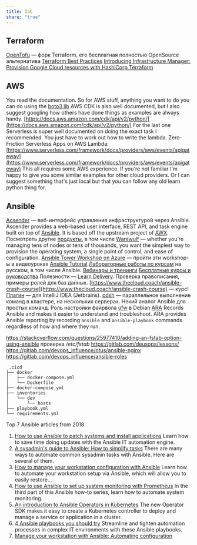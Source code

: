 ```yaml
---
title: IaC
share: "true"
---
```

## Terraform
[OpenTofu](https://opentofu.org/) — форк Terraform, его бесплатная полностью OpenSource альтернатива
[Terraform Best Practices](https://github.com/ozbillwang/terraform-best-practices)
[Introducing Infrastructure Manager: Provision Google Cloud resources with HashiCorp Terraform](https://cloud.google.com/blog/products/management-tools/introducing-infrastructure-manager-powered-by-terraform)

## AWS
You read the documentation.
So for AWS stuff, anything you want to do you can do using the [boto3 lib](https://boto3.amazonaws.com/v1/documentation/api/latest/index.html)
AWS CDK is also well documented, but I also suggest googling how others have done things as examples are always handy.
[https://docs.aws.amazon.com/cdk/api/v2/python/](https://docs.aws.amazon.com/cdk/api/v2/python/)
For the last one Serverless is super well documented on doing the exact task I recommended. You just have to work out how to write the lambda. Zero-Friction
Serverless Apps on AWS Lambda: [https://www.serverless.com/framework/docs/providers/aws/events/apigateway](https://www.serverless.com/framework/docs/providers/aws/events/apigateway)
This all requires some AWS experience. If you're not familiar I'm happy to give you some similar examples for other cloud providers. Or I can suggest something that's just local but that you can follow any old learn python thing for.

## Ansible
[Acsender](https://github.com/ctrliq/ascender) — веб-интерфейс управления инфраструктурой через Ansible. Ascender provides a web-based user interface, REST API, and task engine built on top of [Ansible](https://github.com/ansible/ansible). It is based off the upstream project of [AWX](https://github.com/ansible/awx). Посмотреть другие [продукты](https://ciq.com/), в том числе [Warewulf](https://ciq.com/products/warewulf/) — whether you’re managing tens of nodes or tens of thousands, you want the simplest way to provision the operating system, a single point of control, and ease of configuration.
[Ansible Tower Workshop on Azure](http://redhatgov.io/workshops/ansible_tower_azure/) — пройти эти workshop-ы в видеоуроках
[Ansible Tutorial](https://github.com/leucos/ansible-tuto/)
[Лабораторные работы по курсам](https://github.com/bykvaadm/OS/tree/master#лабораторные-работы-по-курсам) на русском, в том числе Ansible.
[Вебинары и тренинги](https://www.ansible.com/resources/webinars-training)
[Бесплатные курсы и руководства](https://hackr.io/tutorials/learn-ansible?fbclid=IwAR3fcxaMv6iY3ldEGhcncqhLGe6dlLs0s-TVhhMH7BMKUu4n8L2oZsU6aEQ)
Полезности — [Learn Delivery](https://github.com/lean-delivery). Проверка правописания, примеры ролей для баз данных.
[https://www.thecloud.coach/ansible-crash-course](https://www.thecloud.coach/ansible-crash-course) — курс!
[Плагин](https://plugins.jetbrains.com/plugin/14893-ansible/versions) — для IntelliJ IDEA (Jetbrains).
[pdsh](https://github.com/chaos/pdsh) — параллельное выполнение команд в кластере, на нескольких серверах. Некий аналог Ansible для простых команд.
Роль настройки файрвола [ufw](https://github.com/Oefenweb/ansible-ufw) в Debian
[ARA](https://ara.recordsansible.org/) Records Ansible and makes it easier to understand and troubleshoot. ARA provides Ansible reporting by recording `ansible` and `ansible-playbook` commands regardless of how and where they run.

https://stackoverflow.com/questions/25977410/adding-an-fstab-option-using-ansible  проверка */etc/fstab*
https://gitlab.com/deusops/lessons/
https://gitlab.com/devops_influence/otus/ansible-nginx
https://gitlab.com/devops_influence/ansible-roles

```
 .cicd
├── docker
│   ├── docker-compose.yml
│   └── Dockerfile
├── docker-compose.yml
├── inventories
│   └── dev
│       └── hosts
├── playbook.yml
└── requirements.yml
```

Top 7 Ansible articles from 2018
1. [How to use Ansible to patch systems and install applications](https://opensource.com/article/18/3/ansible-patch-systems) Learn how to save time doing updates with the Ansible IT automation engine.
2. [A sysadmin's guide to Ansible: How to simplify tasks](https://opensource.com/article/18/7/sysadmin-tasks-ansible) There are many ways to automate common sysadmin tasks with Ansible. Here are several of them.
3. [How to manage your workstation configuration with Ansible](https://opensource.com/article/18/3/manage-workstation-ansible) Learn how to automate your workstation setup via Ansible, which will allow you to easily restore...
4. [How to use Ansible to set up system monitoring with Prometheus](https://opensource.com/article/18/3/how-use-ansible-set-system-monitoring-prometheus) In the third part of this Ansible how-to series, learn how to automate system monitoring.
5. [An introduction to Ansible Operators in Kubernetes](https://opensource.com/article/18/10/ansible-operators-kubernetes) The new Operator SDK makes it easy to create a Kubernetes controller to deploy and manage a service or application in a cluster.
6. [4 Ansible playbooks you should try](https://opensource.com/article/18/8/ansible-playbooks-you-should-try) Streamline and tighten automation processes in complex IT environments with these Ansible playbooks.
7. [Manage your workstation with Ansible: Automating configuration](https://opensource.com/article/18/3/manage-your-workstation-configuration-ansible-part-2)